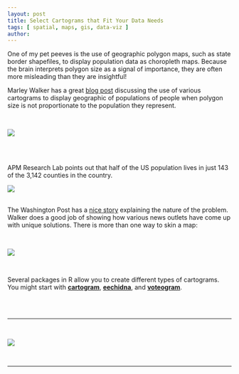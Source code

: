 ```yaml
---
layout: post
title: Select Cartograms that Fit Your Data Needs
tags: [ spatial, maps, gis, data-viz ]
author:
---
```


One of my pet peeves is the use of geographic polygon maps, such as state border shapefiles, to display population data as choropleth maps. Because the brain interprets polygon size as a signal of importance, they are often more misleading than they are insightful!

Marley Walker has a great [blog post](https://www.wired.com/2016/10/electoral-maps-look-little-different-heres/) discussing the use of various cartograms to display geographic of populations of people when polygon size is not proportionate to the population they represent. 

<br>

![](https://media.wired.com/photos/5926afc5cefba457b079ad36/master/w_582,c_limit/cartogram.gif)

<br>

<br>

APM Research Lab points out that half of the US population lives in just 143 of the 3,142 counties in the country. 

<div class='tableauPlaceholder' id='viz1569998292071' style='position: relative'><noscript><a href='https:&#47;&#47;www.apmresearchlab.org&#47;blog&#47;the-unequal-counties-of-america-choropleth-county-maps-equity-demography'><img alt=' ' src='https:&#47;&#47;public.tableau.com&#47;static&#47;images&#47;Un&#47;UnequalCounties5in10Americans&#47;5in10_DB&#47;1_rss.png' style='border: none' /></a></noscript><object class='tableauViz'  style='display:none;'><param name='host_url' value='https%3A%2F%2Fpublic.tableau.com%2F' /> <param name='embed_code_version' value='3' /> <param name='site_root' value='' /><param name='name' value='UnequalCounties5in10Americans&#47;5in10_DB' /><param name='tabs' value='no' /><param name='toolbar' value='yes' /><param name='static_image' value='https:&#47;&#47;public.tableau.com&#47;static&#47;images&#47;Un&#47;UnequalCounties5in10Americans&#47;5in10_DB&#47;1.png' /> <param name='animate_transition' value='yes' /><param name='display_static_image' value='yes' /><param name='display_spinner' value='yes' /><param name='display_overlay' value='yes' /><param name='display_count' value='yes' /><param name='filter' value='publish=yes' /></object></div>                

<script type='text/javascript'>                    var divElement = document.getElementById('viz1569998292071');                    var vizElement = divElement.getElementsByTagName('object')[0];                    vizElement.style.width='100%';vizElement.style.height=(divElement.offsetWidth*0.75)+'px';                    var scriptElement = document.createElement('script');                    scriptElement.src = 'https://public.tableau.com/javascripts/api/viz_v1.js';                    vizElement.parentNode.insertBefore(scriptElement, vizElement);                </script>

<br>

The Washington Post has a [nice story](https://www.washingtonpost.com/graphics/politics/2016-election/how-election-maps-lie/) explaining the nature of the problem. Walker does a good job of showing how various news outlets have come up with unique solutions. There is more than one way to skin a map:

<br>

[ ![](https://blog.datawrapper.de/img/full-180221_cartogram4.png) ](https://blog.datawrapper.de/cartograms/)

<br>


Several packages in R allow you to create different types of cartograms. You might start with [**cartogram**](https://github.com/sjewo/cartogram),  [**eechidna**](https://www.rdocumentation.org/packages/eechidna/versions/1.3.0/topics/dorling), and [**voteogram**](https://rud.is/b/2017/05/07/plot-the-vote-making-u-s-senate-house-cartograms-in-r/).

<br>
<br>


----

<br>

![](https://i.giphy.com/media/RJtURneNvadMoRiPWj/giphy.webp) 

<br>

----

<br>
<br>

